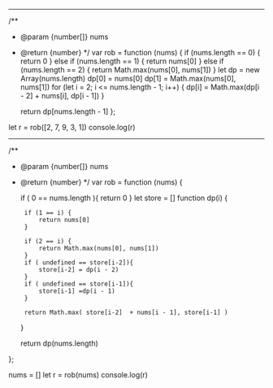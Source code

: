 
---

/**
 * @param {number[]} nums
 * @return {number}
 */
var rob = function (nums) {
    if (nums.length == 0) {
        return 0
    } else if (nums.length == 1) {
        return nums[0]
    } else if (nums.length == 2) {
        return Math.max(nums[0], nums[1])
    }
    let dp = new Array(nums.length)
    dp[0] = nums[0]
    dp[1] = Math.max(nums[0], nums[1])
    for (let i = 2; i <= nums.length - 1; i++) {
        dp[i] = Math.max(dp[i - 2] + nums[i], dp[i - 1])
    }

    return dp[nums.length - 1]
};

let r = rob([2, 7, 9, 3, 1])
console.log(r)



----

/**
 * @param {number[]} nums
 * @return {number}
 */
var rob = function (nums) {

    if ( 0 == nums.length ){
        return 0
    }
    let store = []
    function dp(i) {

        if (1 == i) {
            return nums[0]
        }

        if (2 == i) {
            return Math.max(nums[0], nums[1])
        }
        if ( undefined == store[i-2]){
            store[i-2] = dp(i - 2)
        }
        if ( undefined == store[i-1]){
            store[i-1] =dp(i - 1)
        }

        return Math.max( store[i-2]  + nums[i - 1], store[i-1] )
    }

    return dp(nums.length)

};

nums = []
let r = rob(nums)
console.log(r)
